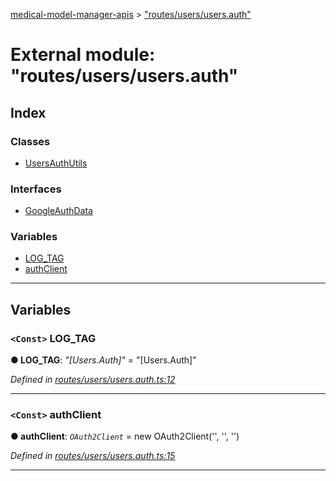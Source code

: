 [medical-model-manager-apis](../README.md) > ["routes/users/users.auth"](../modules/_routes_users_users_auth_.md)

# External module: "routes/users/users.auth"

## Index

### Classes

* [UsersAuthUtils](../classes/_routes_users_users_auth_.usersauthutils.md)

### Interfaces

* [GoogleAuthData](../interfaces/_routes_users_users_auth_.googleauthdata.md)

### Variables

* [LOG_TAG](_routes_users_users_auth_.md#log_tag)
* [authClient](_routes_users_users_auth_.md#authclient)

---

## Variables

<a id="log_tag"></a>

### `<Const>` LOG_TAG

**● LOG_TAG**: *"[Users.Auth]"* = "[Users.Auth]"

*Defined in [routes/users/users.auth.ts:12](https://github.com/drryanjames/medical-model-management-apis/blob/f5b2e31/src/routes/users/users.auth.ts#L12)*

___
<a id="authclient"></a>

### `<Const>` authClient

**● authClient**: *`OAuth2Client`* =  new OAuth2Client('', '', '')

*Defined in [routes/users/users.auth.ts:15](https://github.com/drryanjames/medical-model-management-apis/blob/f5b2e31/src/routes/users/users.auth.ts#L15)*

___

